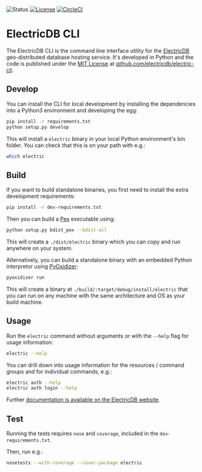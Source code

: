 ![Status](https://img.shields.io/badge/status-alpha-red.svg)
[![License](https://img.shields.io/badge/license-MIT-green.svg)](LICENSE.md)
[![CircleCI](https://circleci.com/gh/electricdb/electric-cli/tree/main.svg?style=shield&circle-token=67d43361b7c2aa039a0eef39d3617a9f481e54c5)](https://circleci.com/gh/electricdb/electric-cli/tree/main)

# ElectricDB CLI

The ElectricDB CLI is the command line interface utility for the [ElectricDB](https://electricdb.net) geo-distributed database hosting service. It's developed in Python and the code is published under the [MIT License](https://github.com/electricdb/electric-cli/blob/master/LICENSE) at [github.com/electricdb/electric-cli](https://github.com/electricdb/electric-cli).

## Develop

You can install the CLI for local development by installing the dependencies into a Python3 environment and developing the egg:

```sh
pip install -r requirements.txt
python setup.py develop
```

This will install a `electric` binary in your local Python environment's bin folder. You can check that this is on your path with e.g.:

```sh
which electric
```

## Build

If you want to build standalone binaries, you first need to install the extra development requirements:

```sh
pip install -r dev-requirements.txt
```

Then you can build a [Pex](https://pex.readthedocs.io) executable using:

```sh
python setup.py bdist_pex --bdist-all
```

This will create a `./dist/electric` binary which you can copy and run anywhere
on your system.

Alternatively, you can build a standalone binary with an embedded Python interpretor using [PyOxidizer](https://pyoxidizer.readthedocs.io):

```sh
pyoxidizer run
```

This will create a binary at `./build/:target/debug/install/electric` that you can run on any machine with the same architecture and OS as your build machine.

## Usage

Run the `electric` command without arguments or with the `--help` flag for usage information:

```sh
electric --help
```

You can drill down into usage information for the resources / command groups and for individual commands, e.g.:

```sh
electric auth --help
electric auth login --help
```

Further [documentation is available on the ElectricDB website](https://electricdb.net/docs).

## Test

Running the tests requires `nose` and `coverage`, included in the `dev-requirements.txt`.

Then, run e.g.:

```sh
nosetests --with-coverage --cover-package electric
```
